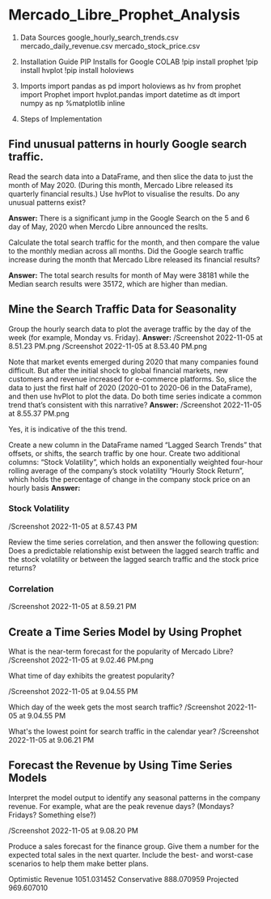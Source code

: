 # Mercado_Libre_Prophet_Analysis


1. Data Sources
google_hourly_search_trends.csv
mercado_daily_revenue.csv
mercado_stock_price.csv

2. Installation Guide
PIP Installs for Google COLAB
!pip install prophet
!pip install hvplot
!pip install holoviews

3. Imports
import pandas as pd
import holoviews as hv
from prophet import Prophet
import hvplot.pandas
import datetime as dt
import numpy as np
%matplotlib inline

4. Steps of Implementation
## Find unusual patterns in hourly Google search traffic.
Read the search data into a DataFrame, and then slice the data to just the month of May 2020. (During this month, Mercado Libre released its quarterly financial results.) Use hvPlot to visualise the results. Do any unusual patterns exist?

**Answer:** There is a significant jump in the Google Search on the 5 and 6 day of May, 2020 when Mercdo Libre announced the reslts. 

Calculate the total search traffic for the month, and then compare the value to the monthly median across all months. Did the Google search traffic increase during the month that Mercado Libre released its financial results?

**Answer:** The total search results for month of May were 38181 while the Median search results were 35172, which are higher than median. 

## Mine the Search Traffic Data for Seasonality
Group the hourly search data to plot the average traffic by the day of the week (for example, Monday vs. Friday).
**Answer:**
/Screenshot 2022-11-05 at 8.51.23 PM.png
/Screenshot 2022-11-05 at 8.53.40 PM.png

Note that market events emerged during 2020 that many companies found difficult. But after the initial shock to global financial markets, new customers and revenue increased for e-commerce platforms. So, slice the data to just the first half of 2020 (2020-01 to 2020-06 in the DataFrame), and then use hvPlot to plot the data. Do both time series indicate a common trend that’s consistent with this narrative?
**Answer:**
/Screenshot 2022-11-05 at 8.55.37 PM.png

Yes, it is indicative of the this trend. 

Create a new column in the DataFrame named “Lagged Search Trends” that offsets, or shifts, the search traffic by one hour. Create two additional columns:
“Stock Volatility”, which holds an exponentially weighted four-hour rolling average of the company’s stock volatility
“Hourly Stock Return”, which holds the percentage of change in the company stock price on an hourly basis
**Answer:**
### Stock Volatility
/Screenshot 2022-11-05 at 8.57.43 PM

Review the time series correlation, and then answer the following question: Does a predictable relationship exist between the lagged search traffic and the stock volatility or between the lagged search traffic and the stock price returns?
### Correlation 
/Screenshot 2022-11-05 at 8.59.21 PM

## Create a Time Series Model by Using Prophet

What is the near-term forecast for the popularity of Mercado Libre?
/Screenshot 2022-11-05 at 9.02.46 PM.png

What time of day exhibits the greatest popularity?

/Screenshot 2022-11-05 at 9.04.55 PM

Which day of the week gets the most search traffic?
/Screenshot 2022-11-05 at 9.04.55 PM

What's the lowest point for search traffic in the calendar year?
/Screenshot 2022-11-05 at 9.06.21 PM

## Forecast the Revenue by Using Time Series Models

Interpret the model output to identify any seasonal patterns in the company revenue. For example, what are the peak revenue days? (Mondays? Fridays? Something else?)

/Screenshot 2022-11-05 at 9.08.20 PM


Produce a sales forecast for the finance group. Give them a number for the expected total sales in the next quarter. Include the best- and worst-case scenarios to help them make better plans.

Optimistic Revenue    1051.031452
Conservative           888.070959
Projected              969.607010

